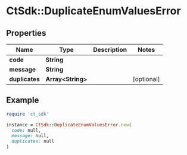 # CtSdk::DuplicateEnumValuesError

## Properties

| Name | Type | Description | Notes |
| ---- | ---- | ----------- | ----- |
| **code** | **String** |  |  |
| **message** | **String** |  |  |
| **duplicates** | **Array&lt;String&gt;** |  | [optional] |

## Example

```ruby
require 'ct_sdk'

instance = CtSdk::DuplicateEnumValuesError.new(
  code: null,
  message: null,
  duplicates: null
)
```

